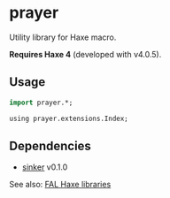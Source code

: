 # prayer

Utility library for Haxe macro.

**Requires Haxe 4** (developed with v4.0.5).


## Usage

```haxe
import prayer.*;

using prayer.extensions.Index;
```

## Dependencies

- [sinker](https://github.com/fal-works/sinker) v0.1.0

See also:
[FAL Haxe libraries](https://github.com/fal-works/fal-haxe-libraries)
